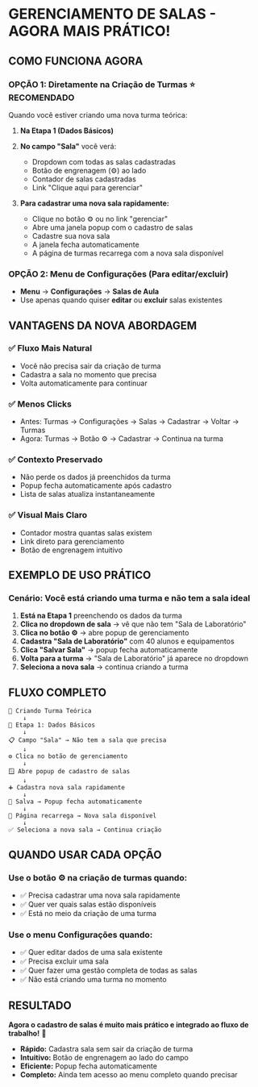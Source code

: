 # GERENCIAMENTO DE SALAS - AGORA MAIS PRÁTICO!

## COMO FUNCIONA AGORA

### **OPÇÃO 1: Diretamente na Criação de Turmas** ⭐ **RECOMENDADO**

Quando você estiver criando uma nova turma teórica:

1. **Na Etapa 1 (Dados Básicos)**
2. **No campo "Sala"** você verá:
   - Dropdown com todas as salas cadastradas
   - Botão de engrenagem (⚙️) ao lado
   - Contador de salas cadastradas
   - Link "Clique aqui para gerenciar"

3. **Para cadastrar uma nova sala rapidamente:**
   - Clique no botão ⚙️ ou no link "gerenciar"
   - Abre uma janela popup com o cadastro de salas
   - Cadastre sua nova sala
   - A janela fecha automaticamente
   - A página de turmas recarrega com a nova sala disponível

### **OPÇÃO 2: Menu de Configurações** (Para editar/excluir)

- **Menu** → **Configurações** → **Salas de Aula**
- Use apenas quando quiser **editar** ou **excluir** salas existentes

## VANTAGENS DA NOVA ABORDAGEM

### ✅ **Fluxo Mais Natural**
- Você não precisa sair da criação de turma
- Cadastra a sala no momento que precisa
- Volta automaticamente para continuar

### ✅ **Menos Clicks**
- Antes: Turmas → Configurações → Salas → Cadastrar → Voltar → Turmas
- Agora: Turmas → Botão ⚙️ → Cadastrar → Continua na turma

### ✅ **Contexto Preservado**
- Não perde os dados já preenchidos da turma
- Popup fecha automaticamente após cadastro
- Lista de salas atualiza instantaneamente

### ✅ **Visual Mais Claro**
- Contador mostra quantas salas existem
- Link direto para gerenciamento
- Botão de engrenagem intuitivo

## EXEMPLO DE USO PRÁTICO

### **Cenário:** Você está criando uma turma e não tem a sala ideal

1. **Está na Etapa 1** preenchendo os dados da turma
2. **Clica no dropdown de sala** → vê que não tem "Sala de Laboratório"
3. **Clica no botão ⚙️** → abre popup de gerenciamento
4. **Cadastra "Sala de Laboratório"** com 40 alunos e equipamentos
5. **Clica "Salvar Sala"** → popup fecha automaticamente
6. **Volta para a turma** → "Sala de Laboratório" já aparece no dropdown
7. **Seleciona a nova sala** → continua criando a turma

## FLUXO COMPLETO

```
📝 Criando Turma Teórica
    ↓
🏫 Etapa 1: Dados Básicos
    ↓
📋 Campo "Sala" → Não tem a sala que precisa
    ↓
⚙️ Clica no botão de gerenciamento
    ↓
🪟 Abre popup de cadastro de salas
    ↓
➕ Cadastra nova sala rapidamente
    ↓
💾 Salva → Popup fecha automaticamente
    ↓
🔄 Página recarrega → Nova sala disponível
    ↓
✅ Seleciona a nova sala → Continua criação
```

## QUANDO USAR CADA OPÇÃO

### **Use o botão ⚙️ na criação de turmas quando:**
- ✅ Precisa cadastrar uma nova sala rapidamente
- ✅ Quer ver quais salas estão disponíveis
- ✅ Está no meio da criação de uma turma

### **Use o menu Configurações quando:**
- ✅ Quer editar dados de uma sala existente
- ✅ Precisa excluir uma sala
- ✅ Quer fazer uma gestão completa de todas as salas
- ✅ Não está criando uma turma no momento

## RESULTADO

**Agora o cadastro de salas é muito mais prático e integrado ao fluxo de trabalho!** 🚀

- **Rápido:** Cadastra sala sem sair da criação de turma
- **Intuitivo:** Botão de engrenagem ao lado do campo
- **Eficiente:** Popup fecha automaticamente
- **Completo:** Ainda tem acesso ao menu completo quando precisar
